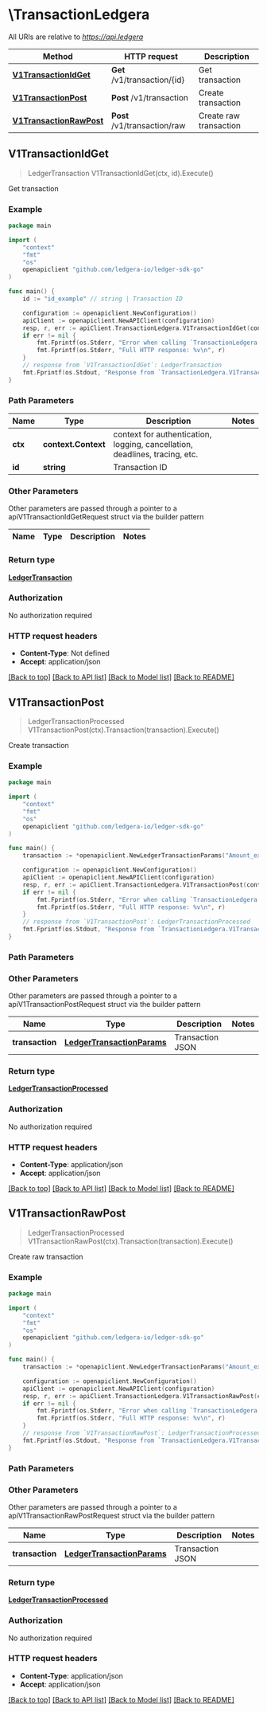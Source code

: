 # \TransactionLedgera

All URIs are relative to *https://api.ledgera*

Method | HTTP request | Description
------------- | ------------- | -------------
[**V1TransactionIdGet**](TransactionLedgera.md#V1TransactionIdGet) | **Get** /v1/transaction/{id} | Get transaction
[**V1TransactionPost**](TransactionLedgera.md#V1TransactionPost) | **Post** /v1/transaction | Create transaction
[**V1TransactionRawPost**](TransactionLedgera.md#V1TransactionRawPost) | **Post** /v1/transaction/raw | Create raw transaction



## V1TransactionIdGet

> LedgerTransaction V1TransactionIdGet(ctx, id).Execute()

Get transaction



### Example

```go
package main

import (
    "context"
    "fmt"
    "os"
    openapiclient "github.com/ledgera-io/ledger-sdk-go"
)

func main() {
    id := "id_example" // string | Transaction ID

    configuration := openapiclient.NewConfiguration()
    apiClient := openapiclient.NewAPIClient(configuration)
    resp, r, err := apiClient.TransactionLedgera.V1TransactionIdGet(context.Background(), id).Execute()
    if err != nil {
        fmt.Fprintf(os.Stderr, "Error when calling `TransactionLedgera.V1TransactionIdGet``: %v\n", err)
        fmt.Fprintf(os.Stderr, "Full HTTP response: %v\n", r)
    }
    // response from `V1TransactionIdGet`: LedgerTransaction
    fmt.Fprintf(os.Stdout, "Response from `TransactionLedgera.V1TransactionIdGet`: %v\n", resp)
}
```

### Path Parameters


Name | Type | Description  | Notes
------------- | ------------- | ------------- | -------------
**ctx** | **context.Context** | context for authentication, logging, cancellation, deadlines, tracing, etc.
**id** | **string** | Transaction ID | 

### Other Parameters

Other parameters are passed through a pointer to a apiV1TransactionIdGetRequest struct via the builder pattern


Name | Type | Description  | Notes
------------- | ------------- | ------------- | -------------


### Return type

[**LedgerTransaction**](LedgerTransaction.md)

### Authorization

No authorization required

### HTTP request headers

- **Content-Type**: Not defined
- **Accept**: application/json

[[Back to top]](#) [[Back to API list]](../README.md#documentation-for-api-endpoints)
[[Back to Model list]](../README.md#documentation-for-models)
[[Back to README]](../README.md)


## V1TransactionPost

> LedgerTransactionProcessed V1TransactionPost(ctx).Transaction(transaction).Execute()

Create transaction



### Example

```go
package main

import (
    "context"
    "fmt"
    "os"
    openapiclient "github.com/ledgera-io/ledger-sdk-go"
)

func main() {
    transaction := *openapiclient.NewLedgerTransactionParams("Amount_example", "Currency_example", "TransactionId_example", "TransactionProcess_example", "TransactionType_example") // LedgerTransactionParams | Transaction JSON

    configuration := openapiclient.NewConfiguration()
    apiClient := openapiclient.NewAPIClient(configuration)
    resp, r, err := apiClient.TransactionLedgera.V1TransactionPost(context.Background()).Transaction(transaction).Execute()
    if err != nil {
        fmt.Fprintf(os.Stderr, "Error when calling `TransactionLedgera.V1TransactionPost``: %v\n", err)
        fmt.Fprintf(os.Stderr, "Full HTTP response: %v\n", r)
    }
    // response from `V1TransactionPost`: LedgerTransactionProcessed
    fmt.Fprintf(os.Stdout, "Response from `TransactionLedgera.V1TransactionPost`: %v\n", resp)
}
```

### Path Parameters



### Other Parameters

Other parameters are passed through a pointer to a apiV1TransactionPostRequest struct via the builder pattern


Name | Type | Description  | Notes
------------- | ------------- | ------------- | -------------
 **transaction** | [**LedgerTransactionParams**](LedgerTransactionParams.md) | Transaction JSON | 

### Return type

[**LedgerTransactionProcessed**](LedgerTransactionProcessed.md)

### Authorization

No authorization required

### HTTP request headers

- **Content-Type**: application/json
- **Accept**: application/json

[[Back to top]](#) [[Back to API list]](../README.md#documentation-for-api-endpoints)
[[Back to Model list]](../README.md#documentation-for-models)
[[Back to README]](../README.md)


## V1TransactionRawPost

> LedgerTransactionProcessed V1TransactionRawPost(ctx).Transaction(transaction).Execute()

Create raw transaction



### Example

```go
package main

import (
    "context"
    "fmt"
    "os"
    openapiclient "github.com/ledgera-io/ledger-sdk-go"
)

func main() {
    transaction := *openapiclient.NewLedgerTransactionParams("Amount_example", "Currency_example", "TransactionId_example", "TransactionProcess_example", "TransactionType_example") // LedgerTransactionParams | Transaction JSON

    configuration := openapiclient.NewConfiguration()
    apiClient := openapiclient.NewAPIClient(configuration)
    resp, r, err := apiClient.TransactionLedgera.V1TransactionRawPost(context.Background()).Transaction(transaction).Execute()
    if err != nil {
        fmt.Fprintf(os.Stderr, "Error when calling `TransactionLedgera.V1TransactionRawPost``: %v\n", err)
        fmt.Fprintf(os.Stderr, "Full HTTP response: %v\n", r)
    }
    // response from `V1TransactionRawPost`: LedgerTransactionProcessed
    fmt.Fprintf(os.Stdout, "Response from `TransactionLedgera.V1TransactionRawPost`: %v\n", resp)
}
```

### Path Parameters



### Other Parameters

Other parameters are passed through a pointer to a apiV1TransactionRawPostRequest struct via the builder pattern


Name | Type | Description  | Notes
------------- | ------------- | ------------- | -------------
 **transaction** | [**LedgerTransactionParams**](LedgerTransactionParams.md) | Transaction JSON | 

### Return type

[**LedgerTransactionProcessed**](LedgerTransactionProcessed.md)

### Authorization

No authorization required

### HTTP request headers

- **Content-Type**: application/json
- **Accept**: application/json

[[Back to top]](#) [[Back to API list]](../README.md#documentation-for-api-endpoints)
[[Back to Model list]](../README.md#documentation-for-models)
[[Back to README]](../README.md)

